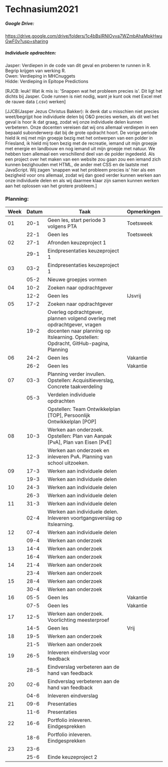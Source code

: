 # Technasium2021

##### Google Drive:
https://drive.google.com/drive/folders/1c4bBsIRNIOyva7WZmbAhaMpkHwuGwF0v?usp=sharing

##### Individuele opdrachten:
Jasper: Verdiepen in de code van dit geval en proberen te runnen in R. Begrip krijgen van werking R.\
Owen: Verdieping in MHCnuggets\
Hidde: Verdieping in Epitope Predictions

[RJCB: leuk! Wat ik mis is: 'Snappen wat het probleem precies is'. Dit ligt
het dichts bij Jasper. Code runnen is niet nodig, want je kunt ook met Excel
met de rauwe data (.csv) werken]

[JJCB(Jasper Jezus Christus Bakker): ik denk dat u misschien niet precies weet/begrijpt hoe individuele delen bij O&O precies werken, als dit wel het geval is hoor ik dat graag, zodat wij onze individuele delen kunnen verbeteren. Onze docenten vereisen dat wij ons allemaal verdiepen in een bepaald subonderwerp dat bij de grote opdracht hoort. De vorige periode hield ik mij met mijn groepje bezig met het ontwerpen van een polder in Friesland, ik hield mij toen bezig met de recreatie, iemand uit mijn groepje met energie en landbouw en nog iemand uit mijn groepje met natuur. We hebben toen allemaal een verschillend deel van de polder ingedeeld. Als een project over het maken van een website zou gaan zou een iemand zich kunnen bezighouden met HTML, de ander met CSS en de laatste met JavaScript. Wij zagen 'snappen wat het probleem precies is' hier als een bezigheid voor ons allemaal, zodat wij dan goed verder kunnen werken aan onze individuele delen en als wij daarmee klaar zijn samen kunnen werken aan het oplossen van het grotere probleem.]

### Planning:
| Week | Datum | Taak                                                                        | Opmerkingen |
|------|-------|-----------------------------------------------------------------------------|-------------|
| 01   | 20-1  | Geen les, start periode 3 volgens PTA                                       | Toetsweek   |
|      | 22-1  | Geen les                                                                    | Toetsweek   |
| 02   | 27-1  | Afronden keuzeproject 1                                                     |             |
|      | 29-1  | Eindpresentaties keuzeproject 1                                             |             |
| 03   | 03-2  | Eindpresentaties keuzeproject 1                                             |             |
|      | 05-2  | Nieuwe groepjes vormen                                                      |             |
| 04   | 10-2  | Zoeken naar opdrachtgever                                                   |             |
|      | 12-2  | Geen les                                                                    | IJsvrij     |
| 05   | 17-2  | Zoeken naar opdrachtgever                                                   |             |
|      | 19-2  | Overleg opdrachtgever, plannen volgend overleg met opdrachtgever, vragen docenten naar planning op Itslearning. Opstellen: Opdracht, GitHub-pagina, Planning |             |
| 06   | 24-2  | Geen les                                                                    | Vakantie    |
|      | 26-2  | Geen les                                                                    | Vakantie    |
| 07   | 03-3  | Planning verder invullen. Opstellen: Acquisitieverslag, Concrete taakverdeling |             |
|      | 05-3  |  Verdelen individuele opdrachten
|      |       | Opstellen: Team Ontwikkelplan [TOP], Persoonlijk Ontwikkelplan [POP]        |             |
| 08   | 10-3  | Werken aan onderzoek. Opstellen: Plan van Aanpak [PvA], Plan van Eisen [PvE]|             |
|      | 12-3  | Werken aan onderzoek en inleveren PvA. Planning van school uitzoeken.       |             |
| 09   | 17-3  | Werken aan individuele delen                                                |             |
|      | 19-3  | Werken aan individuele delen                                                |             |
| 10   | 24-3  | Werken aan individuele delen                                                |             |
|      | 26-3  | Werken aan individuele delen                                                |             |
| 11   | 31-3  | Werken aan individuele delen                                                |             |
|      | 02-4  | Werken aan individuele delen. Inleveren voortgangsverslag op Itslearning.   |             |
| 12   | 07-4  | Werken aan individuele delen                                                |             |
|      | 09-4  | Werken aan onderzoek                                                        |             |
| 13   | 14-4  | Werken aan onderzoek                                                        |             |
|      | 16-4  | Werken aan onderzoek                                                        |             |
| 14   | 21-4  | Werken aan onderzoek                                                        |             |
|      | 23-4  | Werken aan onderzoek                                                        |             |
| 15   | 28-4  | Werken aan onderzoek                                                        |             |
|      | 30-4  | Werken aan onderzoek                                                        |             |
| 16   | 05-5  | Geen les                                                                    | Vakantie    |
|      | 07-5  | Geen les                                                                    | Vakantie    |
| 17   | 12-5  | Werken aan onderzoek. Voorlichting meesterproef                             |             |
|      | 14-5  | Geen les                                                                    | Vrij        |
| 18   | 19-5  | Werken aan onderzoek                                                        |             |
|      | 21-5  | Werken aan onderzoek                                                        |             |
| 19   | 26-5  | Inleveren eindverslag voor feedback                                         |             |
|      | 28-5  | Eindverslag verbeteren aan de hand van feedback                             |             | 
| 20   | 02-6  | Eindverslag verbeteren aan de hand van feedback                             |             |
|      | 04-6  | Inleveren eindverslag                                                       |             |
| 21   | 09-6  | Presentaties                                                                |             |
|      | 11-6  | Presentaties                                                                |             |
| 22   | 16-6  | Portfolio inleveren. Eindgesprekken                                         |             |
|      | 18-6  | Portfolio inleveren. Eindgesprekken                                         |             |
| 23   | 23-6  |                                                                             |             |
|      | 25-6  | Einde keuzeproject 2                                                        |             |
